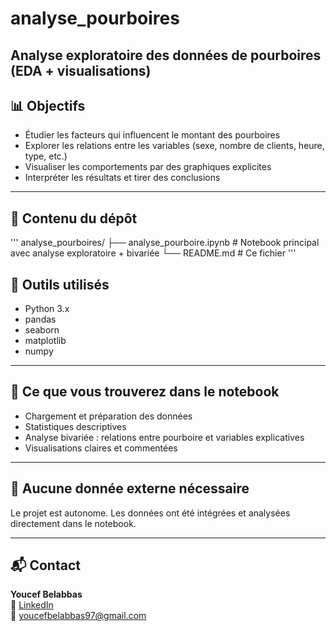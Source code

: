 # analyse_pourboires
Analyse exploratoire des données de pourboires (EDA + visualisations)
---
## 📊 Objectifs

- Étudier les facteurs qui influencent le montant des pourboires
- Explorer les relations entre les variables (sexe, nombre de clients, heure, type, etc.)
- Visualiser les comportements par des graphiques explicites
- Interpréter les résultats et tirer des conclusions

---

## 📁 Contenu du dépôt
'''
analyse_pourboires/
├── analyse_pourboire.ipynb # Notebook principal avec analyse exploratoire + bivariée
└── README.md # Ce fichier
'''
## 🧠 Outils utilisés

- Python 3.x
- pandas
- seaborn
- matplotlib
- numpy

---

## 🧠 Ce que vous trouverez dans le notebook

- Chargement et préparation des données
- Statistiques descriptives
- Analyse bivariée : relations entre pourboire et variables explicatives
- Visualisations claires et commentées

---

## 🔁 Aucune donnée externe nécessaire

Le projet est autonome. Les données ont été intégrées et analysées directement dans le notebook.

---

## 📬 Contact

**Youcef Belabbas**  
🔗 [LinkedIn](https://www.linkedin.com/in/youcef-belabbas-83a86a259/)  
📩 youcefbelabbas97@gmail.com
